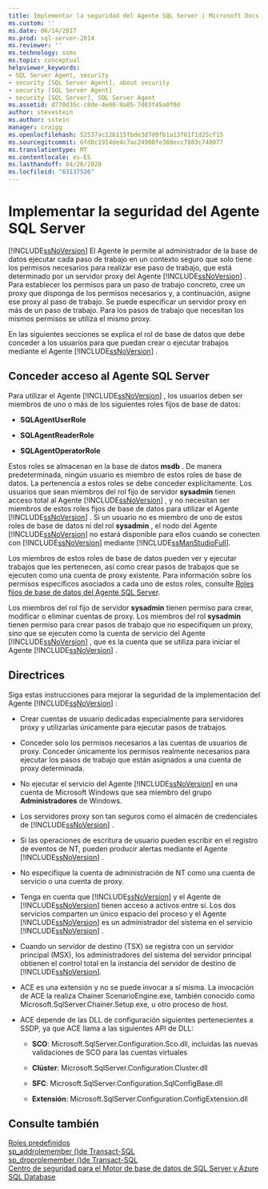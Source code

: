 ```yaml
---
title: Implementar la seguridad del Agente SQL Server | Microsoft Docs
ms.custom: ''
ms.date: 06/14/2017
ms.prod: sql-server-2014
ms.reviewer: ''
ms.technology: ssms
ms.topic: conceptual
helpviewer_keywords:
- SQL Server Agent, security
- security [SQL Server Agent], about security
- security [SQL Server Agent]
- security [SQL Server], SQL Server Agent
ms.assetid: d770d35c-c8de-4e00-9a85-7d03f45a0f0d
author: stevestein
ms.author: sstein
manager: craigg
ms.openlocfilehash: 52537ac126115fbde3d7d0fb1a13f61f1d25cf15
ms.sourcegitcommit: 6fd8c1914de4c7ac24900fe388ecc7883c740077
ms.translationtype: MT
ms.contentlocale: es-ES
ms.lasthandoff: 04/26/2020
ms.locfileid: "63137526"
---
```

# <a name="implement-sql-server-agent-security"></a>Implementar la seguridad del Agente SQL Server
  [!INCLUDE[ssNoVersion](../../includes/ssnoversion-md.md)] El Agente le permite al administrador de la base de datos ejecutar cada paso de trabajo en un contexto seguro que solo tiene los permisos necesarios para realizar ese paso de trabajo, que está determinado por un servidor proxy del Agente [!INCLUDE[ssNoVersion](../../includes/ssnoversion-md.md)] . Para establecer los permisos para un paso de trabajo concreto, cree un proxy que disponga de los permisos necesarios y, a continuación, asigne ese proxy al paso de trabajo. Se puede especificar un servidor proxy en más de un paso de trabajo. Para los pasos de trabajo que necesitan los mismos permisos se utiliza el mismo proxy.  
  
 En las siguientes secciones se explica el rol de base de datos que debe conceder a los usuarios para que puedan crear o ejecutar trabajos mediante el Agente [!INCLUDE[ssNoVersion](../../includes/ssnoversion-md.md)] .  
  
## <a name="granting-access-to-sql-server-agent"></a>Conceder acceso al Agente SQL Server  
 Para utilizar el Agente [!INCLUDE[ssNoVersion](../../includes/ssnoversion-md.md)] , los usuarios deben ser miembros de uno o más de los siguientes roles fijos de base de datos:  
  
-   **SQLAgentUserRole**  
  
-   **SQLAgentReaderRole**  
  
-   **SQLAgentOperatorRole**  
  
 Estos roles se almacenan en la base de datos **msdb** . De manera predeterminada, ningún usuario es miembro de estos roles de base de datos. La pertenencia a estos roles se debe conceder explícitamente. Los usuarios que sean miembros del rol fijo de servidor **sysadmin** tienen acceso total al Agente [!INCLUDE[ssNoVersion](../../includes/ssnoversion-md.md)] , y no necesitan ser miembros de estos roles fijos de base de datos para utilizar el Agente [!INCLUDE[ssNoVersion](../../includes/ssnoversion-md.md)] . Si un usuario no es miembro de uno de estos roles de base de datos ni del rol **sysadmin** , el nodo del Agente [!INCLUDE[ssNoVersion](../../includes/ssnoversion-md.md)] no estará disponible para ellos cuando se conecten con [!INCLUDE[ssNoVersion](../../includes/ssnoversion-md.md)] mediante [!INCLUDE[ssManStudioFull](../../includes/ssmanstudiofull-md.md)].  
  
 Los miembros de estos roles de base de datos pueden ver y ejecutar trabajos que les pertenecen, así como crear pasos de trabajos que se ejecuten como una cuenta de proxy existente. Para información sobre los permisos específicos asociados a cada uno de estos roles, consulte [Roles fijos de base de datos del Agente SQL Server](sql-server-agent-fixed-database-roles.md).  
  
 Los miembros del rol fijo de servidor **sysadmin** tienen permiso para crear, modificar o eliminar cuentas de proxy. Los miembros del rol **sysadmin** tienen permiso para crear pasos de trabajo que no especifiquen un proxy, sino que se ejecuten como la cuenta de servicio del Agente [!INCLUDE[ssNoVersion](../../includes/ssnoversion-md.md)] , que es la cuenta que se utiliza para iniciar el Agente [!INCLUDE[ssNoVersion](../../includes/ssnoversion-md.md)] .  
  
## <a name="guidelines"></a>Directrices  
 Siga estas instrucciones para mejorar la seguridad de la implementación del Agente [!INCLUDE[ssNoVersion](../../includes/ssnoversion-md.md)] :  
  
-   Crear cuentas de usuario dedicadas especialmente para servidores proxy y utilizarlas únicamente para ejecutar pasos de trabajos.  
  
-   Conceder solo los permisos necesarios a las cuentas de usuarios de proxy. Conceder únicamente los permisos realmente necesarios para ejecutar los pasos de trabajo que están asignados a una cuenta de proxy determinada.  
  
-   No ejecutar el servicio del Agente [!INCLUDE[ssNoVersion](../../includes/ssnoversion-md.md)] en una cuenta de Microsoft Windows que sea miembro del grupo **Administradores** de Windows.  
  
-   Los servidores proxy son tan seguros como el almacén de credenciales de [!INCLUDE[ssNoVersion](../../includes/ssnoversion-md.md)] .  
  
-   Si las operaciones de escritura de usuario pueden escribir en el registro de eventos de NT, pueden producir alertas mediante el Agente [!INCLUDE[ssNoVersion](../../includes/ssnoversion-md.md)] .  
  
-   No especifique la cuenta de administración de NT como una cuenta de servicio o una cuenta de proxy.  
  
-   Tenga en cuenta que [!INCLUDE[ssNoVersion](../../includes/ssnoversion-md.md)] y el Agente de [!INCLUDE[ssNoVersion](../../includes/ssnoversion-md.md)] tienen acceso a activos entre sí. Los dos servicios comparten un único espacio del proceso y el Agente [!INCLUDE[ssNoVersion](../../includes/ssnoversion-md.md)] es un administrador del sistema en el servicio [!INCLUDE[ssNoVersion](../../includes/ssnoversion-md.md)] .  
  
-   Cuando un servidor de destino (TSX) se registra con un servidor principal (MSX), los administradores del sistema del servidor principal obtienen el control total en la instancia del servidor de destino de [!INCLUDE[ssNoVersion](../../includes/ssnoversion-md.md)].  
  
-   ACE es una extensión y no se puede invocar a sí misma. La invocación de ACE la realiza Chainer ScenarioEngine.exe, también conocido como Microsoft.SqlServer.Chainer.Setup.exe, u otro proceso de host.  
  
-   ACE depende de las DLL de configuración siguientes pertenecientes a SSDP, ya que ACE llama a las siguientes API de DLL:  
  
    -   **SCO**: Microsoft.SqlServer.Configuration.Sco.dll, incluidas las nuevas validaciones de SCO para las cuentas virtuales  
  
    -   **Clúster**: Microsoft.SqlServer.Configuration.Cluster.dll  
  
    -   **SFC**: Microsoft.SqlServer.Configuration.SqlConfigBase.dll  
  
    -   **Extensión**: Microsoft.SqlServer.Configuration.ConfigExtension.dll  
  
## <a name="see-also"></a>Consulte también  
 [Roles predefinidos](../../reporting-services/security/role-definitions-predefined-roles.md)   
 [sp_addrolemember &#40;&#41;de Transact-SQL](/sql/relational-databases/system-stored-procedures/sp-addrolemember-transact-sql)   
 [sp_droprolemember &#40;&#41;de Transact-SQL](/sql/relational-databases/system-stored-procedures/sp-droprolemember-transact-sql)   
 [Centro de seguridad para el Motor de base de datos de SQL Server y Azure SQL Database](../../relational-databases/security/security-center-for-sql-server-database-engine-and-azure-sql-database.md)  
  
  

